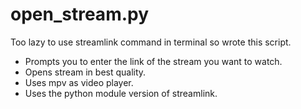 # open_stream.py
Too lazy to use streamlink command in terminal so wrote this script. 
- Prompts you to enter the link of the stream you want to watch. 
- Opens stream in best quality. 
- Uses mpv as video player.
- Uses the python module version of streamlink.
